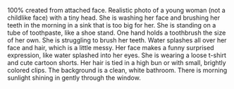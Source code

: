 100% created from attached face. Realistic photo of a young woman (not a childlike face) with a tiny head. 
She is washing her face and brushing her teeth in the morning in a sink that is too big for her. She is standing on a tube of toothpaste,
like a shoe stand. One hand holds a toothbrush the size of her own. She is struggling to brush her teeth. Water splashes all over her face and hair,
which is a little messy. Her face makes a funny surprised expression, like water splashed into her eyes. She is wearing a loose t-shirt and cute cartoon shorts.
Her hair is tied in a high bun or with small, brightly colored clips.
The background is a clean, white bathroom. There is morning sunlight shining in gently through the window.
